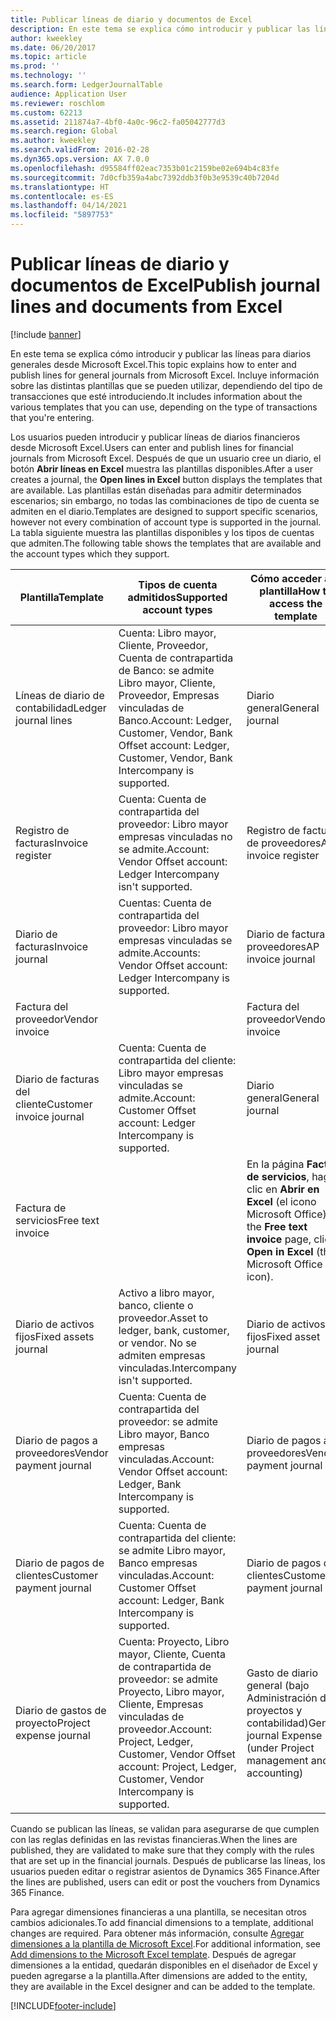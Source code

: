 ```yaml
---
title: Publicar líneas de diario y documentos de Excel
description: En este tema se explica cómo introducir y publicar las líneas para diarios generales desde Microsoft Excel. Incluye información sobre las distintas plantillas que se pueden utilizar, dependiendo del tipo de transacciones que esté introduciendo.
author: kweekley
ms.date: 06/20/2017
ms.topic: article
ms.prod: ''
ms.technology: ''
ms.search.form: LedgerJournalTable
audience: Application User
ms.reviewer: roschlom
ms.custom: 62213
ms.assetid: 211874a7-4bf0-4a0c-96c2-fa05042777d3
ms.search.region: Global
ms.author: kweekley
ms.search.validFrom: 2016-02-28
ms.dyn365.ops.version: AX 7.0.0
ms.openlocfilehash: d95584ff02eac7353b01c2159be02e694b4c83fe
ms.sourcegitcommit: 7d0cfb359a4abc7392ddb3f0b3e9539c40b7204d
ms.translationtype: HT
ms.contentlocale: es-ES
ms.lasthandoff: 04/14/2021
ms.locfileid: "5897753"
---
```

# <a name="publish-journal-lines-and-documents-from-excel"></a><span data-ttu-id="813b7-104">Publicar líneas de diario y documentos de Excel</span><span class="sxs-lookup"><span data-stu-id="813b7-104">Publish journal lines and documents from Excel</span></span>

[!include [banner](../includes/banner.md)]

<span data-ttu-id="813b7-105">En este tema se explica cómo introducir y publicar las líneas para diarios generales desde Microsoft Excel.</span><span class="sxs-lookup"><span data-stu-id="813b7-105">This topic explains how to enter and publish lines for general journals from Microsoft Excel.</span></span> <span data-ttu-id="813b7-106">Incluye información sobre las distintas plantillas que se pueden utilizar, dependiendo del tipo de transacciones que esté introduciendo.</span><span class="sxs-lookup"><span data-stu-id="813b7-106">It includes information about the various templates that you can use, depending on the type of transactions that you're entering.</span></span>

<span data-ttu-id="813b7-107">Los usuarios pueden introducir y publicar líneas de diarios financieros desde Microsoft Excel.</span><span class="sxs-lookup"><span data-stu-id="813b7-107">Users can enter and publish lines for financial journals from Microsoft Excel.</span></span> <span data-ttu-id="813b7-108">Después de que un usuario cree un diario, el botón **Abrir líneas en Excel** muestra las plantillas disponibles.</span><span class="sxs-lookup"><span data-stu-id="813b7-108">After a user creates a journal, the **Open lines in Excel** button displays the templates that are available.</span></span> <span data-ttu-id="813b7-109">Las plantillas están diseñadas para admitir determinados escenarios; sin embargo, no todas las combinaciones de tipo de cuenta se admiten en el diario.</span><span class="sxs-lookup"><span data-stu-id="813b7-109">Templates are designed to support specific scenarios, however not every combination of account type is supported in the journal.</span></span> <span data-ttu-id="813b7-110">La tabla siguiente muestra las plantillas disponibles y los tipos de cuentas que admiten.</span><span class="sxs-lookup"><span data-stu-id="813b7-110">The following table shows the templates that are available and the account types which they support.</span></span>

| <span data-ttu-id="813b7-111">Plantilla</span><span class="sxs-lookup"><span data-stu-id="813b7-111">Template</span></span>             | <span data-ttu-id="813b7-112">Tipos de cuenta admitidos</span><span class="sxs-lookup"><span data-stu-id="813b7-112">Supported account types</span></span> | <span data-ttu-id="813b7-113">Cómo acceder a la plantilla</span><span class="sxs-lookup"><span data-stu-id="813b7-113">How to access the template</span></span>                                                          |
|--------------------------|-------------------------------------------------------------------------------------------------------------------------|-----------------------------------------------------------------------------------------|
| <span data-ttu-id="813b7-114">Líneas de diario de contabilidad</span><span class="sxs-lookup"><span data-stu-id="813b7-114">Ledger journal lines</span></span>     | <span data-ttu-id="813b7-115">Cuenta: Libro mayor, Cliente, Proveedor, Cuenta de contrapartida de Banco: se admite Libro mayor, Cliente, Proveedor, Empresas vinculadas de Banco.</span><span class="sxs-lookup"><span data-stu-id="813b7-115">Account: Ledger, Customer, Vendor, Bank Offset account: Ledger, Customer, Vendor, Bank Intercompany is supported.</span></span>       | <span data-ttu-id="813b7-116">Diario general</span><span class="sxs-lookup"><span data-stu-id="813b7-116">General journal</span></span>                                                                         |
| <span data-ttu-id="813b7-117">Registro de facturas</span><span class="sxs-lookup"><span data-stu-id="813b7-117">Invoice register</span></span>         | <span data-ttu-id="813b7-118">Cuenta: Cuenta de contrapartida del proveedor: Libro mayor empresas vinculadas no se admite.</span><span class="sxs-lookup"><span data-stu-id="813b7-118">Account: Vendor Offset account: Ledger Intercompany isn't supported.</span></span>                                                    | <span data-ttu-id="813b7-119">Registro de facturas de proveedores</span><span class="sxs-lookup"><span data-stu-id="813b7-119">AP invoice register</span></span>                                                                     |
| <span data-ttu-id="813b7-120">Diario de facturas</span><span class="sxs-lookup"><span data-stu-id="813b7-120">Invoice journal</span></span>          | <span data-ttu-id="813b7-121">Cuentas: Cuenta de contrapartida del proveedor: Libro mayor empresas vinculadas se admite.</span><span class="sxs-lookup"><span data-stu-id="813b7-121">Accounts: Vendor Offset account: Ledger Intercompany is supported.</span></span>                                                      | <span data-ttu-id="813b7-122">Diario de facturas de proveedores</span><span class="sxs-lookup"><span data-stu-id="813b7-122">AP invoice journal</span></span>                                                                      |
| <span data-ttu-id="813b7-123">Factura del proveedor</span><span class="sxs-lookup"><span data-stu-id="813b7-123">Vendor invoice</span></span>           |                                                                                                                         | <span data-ttu-id="813b7-124">Factura del proveedor</span><span class="sxs-lookup"><span data-stu-id="813b7-124">Vendor invoice</span></span>                                                                          |
| <span data-ttu-id="813b7-125">Diario de facturas del cliente</span><span class="sxs-lookup"><span data-stu-id="813b7-125">Customer invoice journal</span></span> | <span data-ttu-id="813b7-126">Cuenta: Cuenta de contrapartida del cliente: Libro mayor empresas vinculadas se admite.</span><span class="sxs-lookup"><span data-stu-id="813b7-126">Account: Customer Offset account: Ledger Intercompany is supported.</span></span>                                                     | <span data-ttu-id="813b7-127">Diario general</span><span class="sxs-lookup"><span data-stu-id="813b7-127">General journal</span></span>                                                                         |
| <span data-ttu-id="813b7-128">Factura de servicios</span><span class="sxs-lookup"><span data-stu-id="813b7-128">Free text invoice</span></span>        |                                                                                                                         | <span data-ttu-id="813b7-129">En la página **Factura de servicios**, haga clic en **Abrir en Excel** (el icono Microsoft Office).</span><span class="sxs-lookup"><span data-stu-id="813b7-129">On the **Free text invoice** page, click **Open in Excel** (the Microsoft Office icon).</span></span> |
| <span data-ttu-id="813b7-130">Diario de activos fijos</span><span class="sxs-lookup"><span data-stu-id="813b7-130">Fixed assets journal</span></span>     | <span data-ttu-id="813b7-131">Activo a libro mayor, banco, cliente o proveedor.</span><span class="sxs-lookup"><span data-stu-id="813b7-131">Asset to ledger, bank, customer, or vendor.</span></span> <span data-ttu-id="813b7-132">No se admiten empresas vinculadas.</span><span class="sxs-lookup"><span data-stu-id="813b7-132">Intercompany isn't supported.</span></span>                                               | <span data-ttu-id="813b7-133">Diario de activos fijos</span><span class="sxs-lookup"><span data-stu-id="813b7-133">Fixed asset journal</span></span>                                                                     |
| <span data-ttu-id="813b7-134">Diario de pagos a proveedores</span><span class="sxs-lookup"><span data-stu-id="813b7-134">Vendor payment journal</span></span>   | <span data-ttu-id="813b7-135">Cuenta: Cuenta de contrapartida del proveedor: se admite Libro mayor, Banco empresas vinculadas.</span><span class="sxs-lookup"><span data-stu-id="813b7-135">Account: Vendor Offset account: Ledger, Bank Intercompany is supported.</span></span>                                                 | <span data-ttu-id="813b7-136">Diario de pagos a proveedores</span><span class="sxs-lookup"><span data-stu-id="813b7-136">Vendor payment journal</span></span>                                                                  |
| <span data-ttu-id="813b7-137">Diario de pagos de clientes</span><span class="sxs-lookup"><span data-stu-id="813b7-137">Customer payment journal</span></span> | <span data-ttu-id="813b7-138">Cuenta: Cuenta de contrapartida del cliente: se admite Libro mayor, Banco empresas vinculadas.</span><span class="sxs-lookup"><span data-stu-id="813b7-138">Account: Customer Offset account: Ledger, Bank Intercompany is supported.</span></span>                                               | <span data-ttu-id="813b7-139">Diario de pagos de clientes</span><span class="sxs-lookup"><span data-stu-id="813b7-139">Customer payment journal</span></span>                                                                |
| <span data-ttu-id="813b7-140">Diario de gastos de proyecto</span><span class="sxs-lookup"><span data-stu-id="813b7-140">Project expense journal</span></span>  | <span data-ttu-id="813b7-141">Cuenta: Proyecto, Libro mayor, Cliente, Cuenta de contrapartida de proveedor: se admite Proyecto, Libro mayor, Cliente, Empresas vinculadas de proveedor.</span><span class="sxs-lookup"><span data-stu-id="813b7-141">Account: Project, Ledger, Customer, Vendor Offset account: Project, Ledger, Customer, Vendor Intercompany is supported.</span></span> | <span data-ttu-id="813b7-142">Gasto de diario general (bajo Administración de proyectos y contabilidad)</span><span class="sxs-lookup"><span data-stu-id="813b7-142">General journal Expense (under Project management and accounting)</span></span>                       |

<span data-ttu-id="813b7-143">Cuando se publican las líneas, se validan para asegurarse de que cumplen con las reglas definidas en las revistas financieras.</span><span class="sxs-lookup"><span data-stu-id="813b7-143">When the lines are published, they are validated to make sure that they comply with the rules that are set up in the financial journals.</span></span> <span data-ttu-id="813b7-144">Después de publicarse las líneas, los usuarios pueden editar o registrar asientos de Dynamics 365 Finance.</span><span class="sxs-lookup"><span data-stu-id="813b7-144">After the lines are published, users can edit or post the vouchers from Dynamics 365 Finance.</span></span> 

<span data-ttu-id="813b7-145">Para agregar dimensiones financieras a una plantilla, se necesitan otros cambios adicionales.</span><span class="sxs-lookup"><span data-stu-id="813b7-145">To add financial dimensions to a template, additional changes are required.</span></span> <span data-ttu-id="813b7-146">Para obtener más información, consulte [Agregar dimensiones a la plantilla de Microsoft Excel](../../fin-ops-core/dev-itpro/financial/add-dimensions-excel-templates.md).</span><span class="sxs-lookup"><span data-stu-id="813b7-146">For additional information, see [Add dimensions to the Microsoft Excel template](../../fin-ops-core/dev-itpro/financial/add-dimensions-excel-templates.md).</span></span> <span data-ttu-id="813b7-147">Después de agregar dimensiones a la entidad, quedarán disponibles en el diseñador de Excel y pueden agregarse a la plantilla.</span><span class="sxs-lookup"><span data-stu-id="813b7-147">After dimensions are added to the entity, they are available in the Excel designer and can be added to the template.</span></span>







[!INCLUDE[footer-include](../../includes/footer-banner.md)]